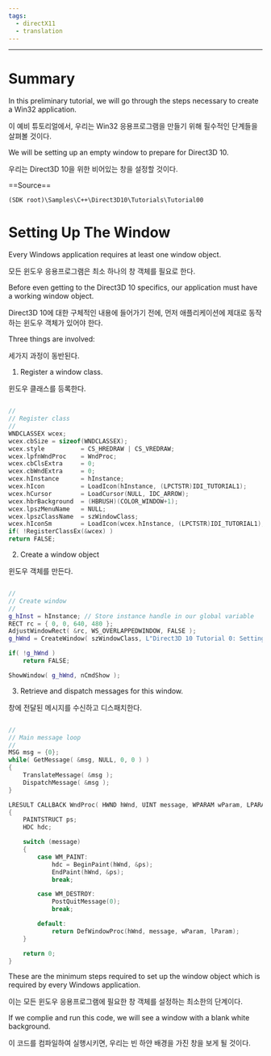 ```yaml
---
tags:
  - directX11
  - translation
---
```

---

# Summary

In this preliminary tutorial, we will go through the steps necessary to create a Win32 application.

이 예비 튜토리얼에서, 우리는 Win32 응용프로그램을 만들기 위해 필수적인 단계들을 살펴볼 것이다.

We will be setting up an empty window to prepare for Direct3D 10.

우리는 Direct3D 10을 위한 비어있는 창을 설정할 것이다.

==Source==

`(SDK root)\Samples\C++\Direct3D10\Tutorials\Tutorial00`

# Setting Up The Window

Every Windows application requires at least one window object.

모든 윈도우 응용프로그램은 최소 하나의 창 객체를 필요로 한다.

Before even getting to the Direct3D 10 specifics, our application must have a working window object.

Direct3D 10에 대한 구체적인 내용에 들어가기 전에, 먼저 애플리케이션에 제대로 동작하는 윈도우 객체가 있어야 한다.

Three things are involved:

세가지 과정이 동반된다.

1. Register a window class.

윈도우 클래스를 등록한다.

```cpp

//
// Register class
//
WNDCLASSEX wcex;
wcex.cbSize = sizeof(WNDCLASSEX);
wcex.style          = CS_HREDRAW | CS_VREDRAW;
wcex.lpfnWndProc    = WndProc;
wcex.cbClsExtra     = 0;
wcex.cbWndExtra     = 0;
wcex.hInstance      = hInstance;
wcex.hIcon          = LoadIcon(hInstance, (LPCTSTR)IDI_TUTORIAL1);
wcex.hCursor        = LoadCursor(NULL, IDC_ARROW);
wcex.hbrBackground  = (HBRUSH)(COLOR_WINDOW+1);
wcex.lpszMenuName   = NULL;
wcex.lpszClassName  = szWindowClass;
wcex.hIconSm        = LoadIcon(wcex.hInstance, (LPCTSTR)IDI_TUTORIAL1);
if( !RegisterClassEx(&wcex) )
return FALSE;

```

2. Create a window object

윈도우 객체를 만든다.

```cpp

//
// Create window
//
g_hInst = hInstance; // Store instance handle in our global variable
RECT rc = { 0, 0, 640, 480 };
AdjustWindowRect( &rc, WS_OVERLAPPEDWINDOW, FALSE );
g_hWnd = CreateWindow( szWindowClass, L"Direct3D 10 Tutorial 0: Setting Up Window", WS_OVERLAPPEDWINDOW, CW_USEDEFAULT, CW_USEDEFAULT, rc.right - rc.left, rc.bottom - rc.top, NULL, NULL, hInstance, NULL);

if( !g_hWnd )
	return FALSE;

ShowWindow( g_hWnd, nCmdShow );

```

3. Retrieve and dispatch messages for this window.

창에 전달된 메시지를 수신하고 디스패치한다.

```cpp

//
// Main message loop
//
MSG msg = {0};
while( GetMessage( &msg, NULL, 0, 0 ) )
{
	TranslateMessage( &msg );
	DispatchMessage( &msg );
}

LRESULT CALLBACK WndProc( HWND hWnd, UINT message, WPARAM wParam, LPARAM lParam )
{
	PAINTSTRUCT ps;
	HDC hdc;

	switch (message) 
	{
		case WM_PAINT:
			hdc = BeginPaint(hWnd, &ps);
			EndPaint(hWnd, &ps);
			break;

		case WM_DESTROY:
			PostQuitMessage(0);
			break;

		default:
			return DefWindowProc(hWnd, message, wParam, lParam);
	}

	return 0;
}


```

These are the minimum steps required to set up the window object which is required by every Windows application.

이는 모든 윈도우 응용프로그램에 필요한 창 객체를 설정하는 최소한의 단계이다.

If we complie and run this code, we will see a window with a blank white background.

이 코드를 컴파일하여 실행시키면, 우리는 빈 하얀 배경을 가진 창을 보게 될 것이다.
